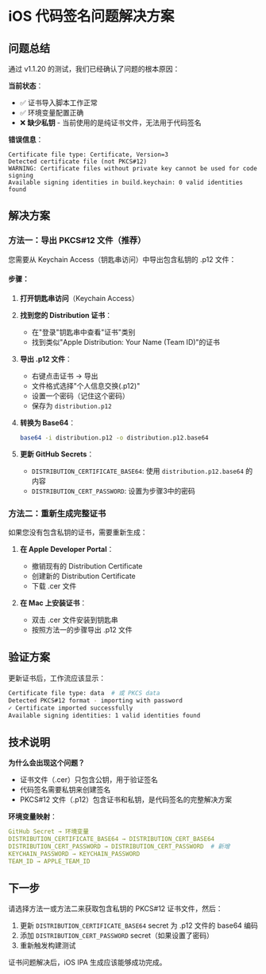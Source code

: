 # iOS 代码签名问题解决方案

## 问题总结

通过 v1.1.20 的测试，我们已经确认了问题的根本原因：

**当前状态**：
- ✅ 证书导入脚本工作正常
- ✅ 环境变量配置正确
- ❌ **缺少私钥** - 当前使用的是纯证书文件，无法用于代码签名

**错误信息**：
```
Certificate file type: Certificate, Version=3
Detected certificate file (not PKCS#12)
WARNING: Certificate files without private key cannot be used for code signing
Available signing identities in build.keychain: 0 valid identities found
```

## 解决方案

### 方法一：导出 PKCS#12 文件（推荐）

您需要从 Keychain Access（钥匙串访问）中导出包含私钥的 .p12 文件：

#### 步骤：
1. **打开钥匙串访问**（Keychain Access）
2. **找到您的 Distribution 证书**：
   - 在"登录"钥匙串中查看"证书"类别
   - 找到类似"Apple Distribution: Your Name (Team ID)"的证书
3. **导出 .p12 文件**：
   - 右键点击证书 → 导出
   - 文件格式选择"个人信息交换(.p12)"
   - 设置一个密码（记住这个密码）
   - 保存为 `distribution.p12`

4. **转换为 Base64**：
   ```bash
   base64 -i distribution.p12 -o distribution.p12.base64
   ```

5. **更新 GitHub Secrets**：
   - `DISTRIBUTION_CERTIFICATE_BASE64`: 使用 `distribution.p12.base64` 的内容
   - `DISTRIBUTION_CERT_PASSWORD`: 设置为步骤3中的密码

### 方法二：重新生成完整证书

如果您没有包含私钥的证书，需要重新生成：

1. **在 Apple Developer Portal**：
   - 撤销现有的 Distribution Certificate
   - 创建新的 Distribution Certificate
   - 下载 .cer 文件

2. **在 Mac 上安装证书**：
   - 双击 .cer 文件安装到钥匙串
   - 按照方法一的步骤导出 .p12 文件

## 验证方案

更新证书后，工作流应该显示：
```bash
Certificate file type: data  # 或 PKCS data
Detected PKCS#12 format - importing with password
✓ Certificate imported successfully
Available signing identities: 1 valid identities found
```

## 技术说明

**为什么会出现这个问题？**
- 证书文件（.cer）只包含公钥，用于验证签名
- 代码签名需要私钥来创建签名
- PKCS#12 文件（.p12）包含证书和私钥，是代码签名的完整解决方案

**环境变量映射**：
```yaml
GitHub Secret → 环境变量
DISTRIBUTION_CERTIFICATE_BASE64 → DISTRIBUTION_CERT_BASE64
DISTRIBUTION_CERT_PASSWORD → DISTRIBUTION_CERT_PASSWORD  # 新增
KEYCHAIN_PASSWORD → KEYCHAIN_PASSWORD
TEAM_ID → APPLE_TEAM_ID
```

## 下一步

请选择方法一或方法二来获取包含私钥的 PKCS#12 证书文件，然后：

1. 更新 `DISTRIBUTION_CERTIFICATE_BASE64` secret 为 .p12 文件的 base64 编码
2. 添加 `DISTRIBUTION_CERT_PASSWORD` secret（如果设置了密码）
3. 重新触发构建测试

证书问题解决后，iOS IPA 生成应该能够成功完成。